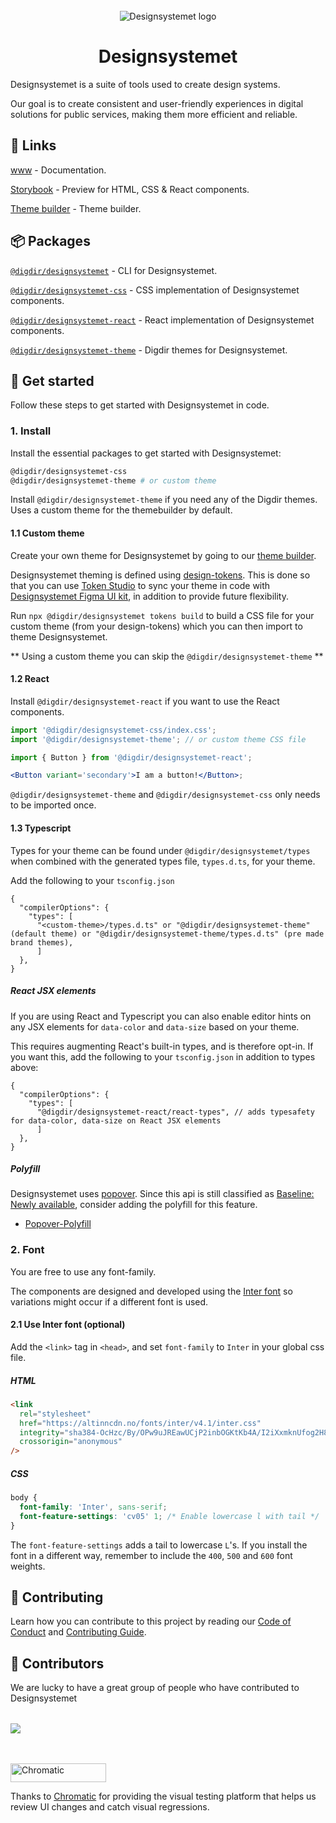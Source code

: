 <br>
<div align="center">
    <img alt="Designsystemet logo" src="apps/storybook/assets/img/logo.svg">
</div>

<h1 align="center">
    Designsystemet
</h1>

<div align="center">

</div>

Designsystemet is a suite of tools used to create design systems.

Our goal is to create consistent and user-friendly experiences in digital solutions for public services, making them more efficient and reliable.

## 🔗 Links


[www](https://designsystemet.no/) - Documentation.

[Storybook](https://storybook.designsystemet.no/) - Preview for HTML, CSS & React components.

[Theme builder](https://theme.designsystemet.no/) - Theme builder.

## 📦 Packages

[`@digdir/designsystemet`](https://www.npmjs.com/package/@digdir/designsystemet) - CLI for Designsystemet.

[`@digdir/designsystemet-css`](https://www.npmjs.com/package/@digdir/designsystemet-css) - CSS implementation of Designsystemet components.

[`@digdir/designsystemet-react`](https://www.npmjs.com/package/@digdir/designsystemet-react) - React implementation of Designsystemet components.

[`@digdir/designsystemet-theme`](https://www.npmjs.com/package/@digdir/designsystemet-theme) - Digdir themes for Designsystemet.



## 🚀 Get started

Follow these steps to get started with Designsystemet in code.

### 1. Install

Install the essential packages to get started with Designsystemet:

```sh
@digdir/designsystemet-css 
@digdir/designsystemet-theme # or custom theme 
```

Install `@digdir/designsystemet-theme` if you need any of the Digdir themes. Uses a custom theme for the themebuilder by default.

#### 1.1 Custom theme

Create your own theme for Designsystemet by going to our [theme builder](https://theme.designsystemet.no/).

Designsystemet theming is defined using [design-tokens](https://www.uxpin.com/studio/blog/what-are-design-tokens). 
This is done so that you can use [Token Studio](https://tokens.studio/) to sync your theme in code with [Designsystemet Figma UI kit](https://www.figma.com/community/file/1322138390374166141/designsystemet-core-ui-kit), in addition to provide future flexibility.

Run `npx @digdir/designsystemet tokens build` to build a CSS file for your custom theme (from your design-tokens) which you can then import to theme Designsystemet.

** Using a custom theme you can skip the `@digdir/designsystemet-theme` **


#### 1.2 React

Install `@digdir/designsystemet-react` if you want to use the React components.

```jsx
import '@digdir/designsystemet-css/index.css';
import '@digdir/designsystemet-theme'; // or custom theme CSS file

import { Button } from '@digdir/designsystemet-react';

<Button variant='secondary'>I am a button!</Button>;
```

`@digdir/designsystemet-theme` and `@digdir/designsystemet-css` only needs to be imported once.

#### 1.3 Typescript

Types for your theme can be found under `@digdir/designsystemet/types` when combined with the generated types file, `types.d.ts`, for your theme.

Add the following to your `tsconfig.json`
```jsonc
{
  "compilerOptions": {
    "types": [
      "<custom-theme>/types.d.ts" or "@digdir/designsystemet-theme" (default theme) or "@digdir/designsystemet-theme/types.d.ts" (pre made brand themes),
      ]
  },
}
```

##### React JSX elements

If you are using React and Typescript you can also enable editor hints on any JSX elements for `data-color` and `data-size` based on your theme.

This requires augmenting React's built-in types, and is therefore opt-in. 
If you want this, add the following to your `tsconfig.json` in addition to types above:

```jsonc
{
  "compilerOptions": {
    "types": [
      "@digdir/designsystemet-react/react-types", // adds typesafety for data-color, data-size on React JSX elements
      ]
  },
}
```

##### Polyfill

Designsystemet uses [popover](https://developer.mozilla.org/en-US/docs/Web/HTML/Reference/Global_attributes/popover). Since this api is still classified as [Baseline: Newly available](https://developer.mozilla.org/en-US/docs/Glossary/Baseline/Compatibility), consider adding the polyfill for this feature.
* [Popover-Polyfill](https://github.com/oddbird/popover-polyfill)

### 2. Font

You are free to use any font-family.

The components are designed and developed using the [Inter font](https://github.com/rsms/inter) so variations might occur if a different font is used.

#### 2.1 Use Inter font (optional)

Add the `<link>` tag in `<head>`, and set `font-family` to `Inter` in your global css file.

##### HTML

```html
<link
  rel="stylesheet"
  href="https://altinncdn.no/fonts/inter/v4.1/inter.css"
  integrity="sha384-OcHzc/By/OPw9uJREawUCjP2inbOGKtKb4A/I2iXxmknUfog2H8Adx71tWVZRscD"
  crossorigin="anonymous"
/>
```

##### CSS

```css
body {
  font-family: 'Inter', sans-serif;
  font-feature-settings: 'cv05' 1; /* Enable lowercase l with tail */
}
```

The `font-feature-settings` adds a tail to lowercase `L`'s.
If you install the font in a different way, remember to include the `400`, `500` and `600` font weights.

## 🫶 Contributing

Learn how you can contribute to this project by reading our [Code of Conduct](./CODE_OF_CONDUCT.md) and [Contributing Guide](./CONTRIBUTING.md).

## 💪 Contributors

We are lucky to have a great group of people who have contributed to Designsystemet

<a style="margin-top: 32px; display: block;" href="https://github.com/digdir/designsystemet/graphs/contributors">
  <img src="https://contrib.rocks/image?repo=digdir/designsystem" />
</a>

<br />
<br />

<a href="https://www.chromatic.com/"><img src="https://user-images.githubusercontent.com/321738/84662277-e3db4f80-af1b-11ea-88f5-91d67a5e59f6.png" width="153" height="30" alt="Chromatic" /></a>

Thanks to [Chromatic](https://www.chromatic.com/) for providing the visual testing platform that helps us review UI changes and catch visual regressions.
